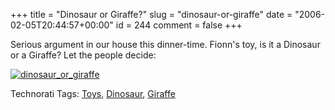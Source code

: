 +++
title = "Dinosaur or Giraffe?"
slug = "dinosaur-or-giraffe"
date = "2006-02-05T20:44:57+00:00"
id = 244
comment = false
+++

Serious argument in our house this dinner-time. Fionn's toy, is it a Dinosaur or a Giraffe? Let the people decide:

[![dinosaur_or_giraffe](http://static.flickr.com/36/95926919_068c2d11de_m.jpg)](http://www.flickr.com/photos/bandon1/95926919/ "Photo Sharing")

Technorati Tags: [Toys](http://technorati.com/tag/Toys), [Dinosaur](http://technorati.com/tag/Dinosaur), [Giraffe](http://technorati.com/tag/Giraffe)
